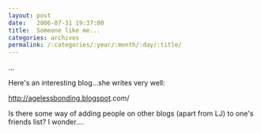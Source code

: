 ```yaml
---
layout: post
date:	2006-07-31 19:37:00
title:  Someone like me...
categories: archives
permalink: /:categories/:year/:month/:day/:title/
---
```

...

Here's an interesting blog...she writes very well:

<A onclick="return top.js.OpenExtLink(window,event,this)" href="http://agelessbonding.blogspot.com/" target=_blank>http://agelessbonding.blogspot<WBR>.com/</A>

Is there some way of adding people on other blogs (apart from LJ) to one's friends list? I wonder....
